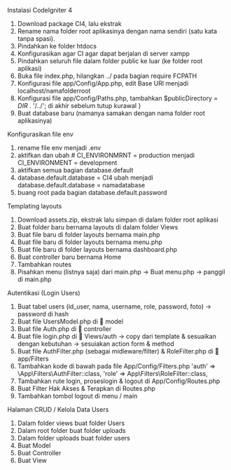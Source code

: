 Instalasi CodeIgniter 4
1. Download package CI4, lalu ekstrak
2. Rename nama folder root aplikasinya dengan nama sendiri (satu kata tanpa spasi).
3. Pindahkan ke folder htdocs
4. Konfigurasikan agar CI agar dapat berjalan di server xampp
5. Pindahkan seluruh file dalam folder public ke luar (ke folder root aplikasi)
6. Buka file index.php, hilangkan ../ pada bagian  require FCPATH
7. Konfigurasi file app/Config/App.php, edit Base URl menjadi localhost/namafolderroot
8. Konfigurasi file app/Config/Paths.php, tambahkan $publicDirectory = _DIR_ . '/../'; di akhir sebelum tutup kurawal } 
9. Buat database baru (namanya samakan dengan nama folder root aplikasinya)

Konfigurasikan file env
1. rename file env menjadi .env
2. aktifkan dan ubah # CI_ENVIRONMRNT = production menjadi CI_ENVIRONMENT = development
3. aktifkan semua bagian database.default
4. database.default.database = CI4 ubah menjadi database.default.database = namadatabase
5. buang root pada bagian database.default.password

Templating layouts
1. Download assets.zip, ekstrak lalu simpan di dalam folder root aplikasi
2. Buat folder baru bernama layouts di dalam folder Views
3. Buat file baru di folder layouts bernama main.php
4. Buat file baru di folder layouts bernama menu.php 
5. Buat file baru di folder layouts bernama dashboard.php 
6. Buat controller baru bernama Home
7. Tambahkan routes
8. Pisahkan menu (listnya saja) dari main.php → Buat menu.php → panggil di main.php

Autentikasi (Login Users)
1. Buat tabel users (id_user, nama, username, role, password, foto) → password di hash
2. Buat file UsersModel.php di 📁 model
3. Buat file Auth.php di 📁 controller
4. Buat file login.php di 📁 Views/auth → copy dari template & sesuaikan dengan kebutuhan → sesuiakan action form & method
5. Buat file AuthFilter.php (sebagai midleware/filter) & RoleFilter.php di 📂 app/Filters
6. Tambahkan kode di bawah pada file App/Config/Filters.php
'auth' => \App\Filters\AuthFilter::class,
'role' => App\Filters\RoleFilter::class,
7. Tambahkan rute login, proseslogin & logout di App/Config/Routes.php
8. Buat Filter Hak Akses & Terapkan di Routes.php
9. Tambahkan tombol logout di menu / main

Halaman CRUD / Kelola Data Users
1. Dalam folder views buat folder Users
2. Dalam root folder buat folder uploads
3. Dalam folder uploads buat folder users
4. Buat Model
5. Buat Controller
6. Buat View

